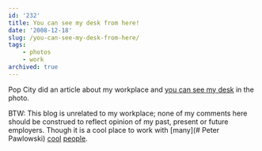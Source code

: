 ```yaml
---
id: '232'
title: You can see my desk from here!
date: '2008-12-18'
slug: /you-can-see-my-desk-from-here/
tags:
    - photos
    - work
archived: true
---
```


Pop City did an article about my workplace and
[you can see my desk](# 'Broken Link') in the photo.

BTW: This blog is unrelated to my workplace; none of my comments here should
be construed to reflect opinion of my past, present or future employers.
Though it is a cool place to work with [many](# Peter Pawlowski)
[cool](# 'Andrew Cox') [people](http://ekilon.livejournal.com/).
